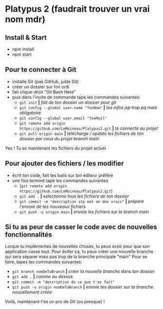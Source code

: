 # Platypus 2 (faudrait trouver un vrai nom mdr)

## Install & Start

- npm install
- npm start

## Pour te connecter à Git
- installe Git (pas GitHub, juste Git)
- créer un dossier sur ton ordi
- fait clique-droit "Git Bash Here"
- puis dans l'invite de commande tape les commandes suivantes:
  - `git init` **|** *fait de ton dossier un dossier pour git*
  - `git config --global user.name "TonNom"` **|** *tes infos jsp trop pq mais obligatoire*
  - `git config --global user.email "TonMail"`
  - `git remote add origin https://github.com/LeMoineau/Platypus2.git`    **|** *te connecte au projet*
  - `git pull origin main`    **|** *télécharge / update les fichiers de ton dossier par ceux du projet branch main*

Yes ! Tu as maintenant les fichiers du projet actuel

## Pour ajouter des fichiers / les modifier
- écrit ton code, fait tes bails sur ton éditeur préféré
- une fois terminé tape les commandes suivantes
  - (`git remote add origin https://github.com/LeMoineau/Platypus2.git`)
  - `git add .`    **|** *selectionne tous les fichiers de ton dossier*
  - `git commit -m "description stp met en des vrais"`    **|** *prépare l'envoie de tes nouveaux fichiers*
  - `git push -u origin main`    **|** *envoie les fichiers sur la branch main*

## Si tu as peur de casser le code avec de nouvelles fonctionnalités
Lorque tu implémentes de nouvelles choses, tu peux avoir peur que son application casse tout.
Pour éviter ça, tu peux créer une nouvelle branche qui sera séparer mais pas trop de la branche principale "main"
Pour se faire, tapes les commandes suivantes:
- `git branch nomDeTaBranch`    **|** *créer la nouvelle branche dans ton dossier*
- `git add .`    **|** *comme au dessus*
- `git commit -m "description de ce que t'as fait"`
- `git push -u origin nomDeTaBranch`    **|** *envoie tes dossier sur ta branche nouvellement créée*

Voilà, maintenant t'es un pro de Git (ou presque) !
